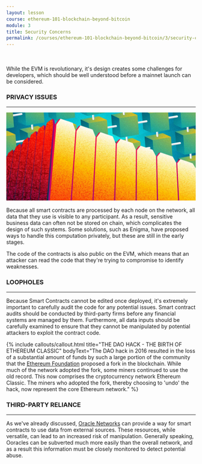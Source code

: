 ```yaml
---
layout: lesson
course: ethereum-101-blockchain-beyond-bitcoin
module: 3
title: Security Concerns
permalink: /courses/ethereum-101-blockchain-beyond-bitcoin/3/security-concerns/
---
```

<br>
<br>
<span class="openingParagraph">
While the EVM is revolutionary, it's design creates some challenges for developers, which should be well understood before a mainnet launch can be considered. </span>

<h3>PRIVACY ISSUES</h3>

<hr />

<img src="/assets/img/courses/ethereum-101/00_PrivateBC-01.jpg" />

<span >Because all smart contracts are processed by each node on the network, all data that they use is visible to any participant. As a result, sensitive business data can often not be stored on chain, which complicates the design of such systems. Some solutions, such as Enigma, have proposed ways to handle this computation privately, but these are still in the early stages. </span>

<span >The code of the contracts is also public on the EVM, which means that an attacker can read the code that they're trying to compromise to identify weaknesses.</span>

<h3>LOOPHOLES</h3>

<hr />

<span >Because Smart Contracts cannot be edited once deployed, it's extremely important to carefully audit the code for any potential issues. Smart contract audits should be conducted by third-party firms before any financial systems are managed by them. Furthermore, all data inputs should be carefully examined to ensure that they cannot be manipulated by potential attackers to exploit the contract code.</span>

{% include callouts/callout.html
    title="THE DAO HACK - THE BIRTH OF ETHEREUM CLASSIC"
    bodyText="The DAO hack in 2016 resulted in the loss of a substantial amount of funds by such a large portion of the community that the <a href='https://www.ethereum.org/'>Ethereum Foundation</a> proposed a fork in the blockchain. While much of the network adopted the fork, some miners continued to use the old record. This now comprises the cryptocurrency network Ethereum Classic. The miners who adopted the fork, thereby choosing to 'undo' the hack, now represent the core Ethereum network."
%}

<h3>THIRD-PARTY RELIANCE</h3>

<hr />

<span >As we've already discussed, </span><a href="https://docs.google.com/document/d/1QYr8pCIOhs9Lb7N1VUUlByFnYg1T6V7zuihBKb-f4lM/edit#oracle%20networks"><span >Oracle Networks</span></a><span > can provide a way for smart contracts to use data from external sources. These resources, while versatile, can lead to an increased risk of manipulation. Generally speaking, Ooracles can be subverted much more easily than the overall network, and as a result this information must be closely monitored to detect potential abuse. </span>
